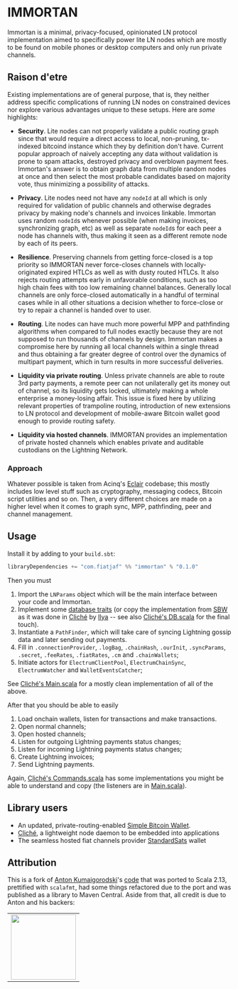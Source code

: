 # IMMORTAN

Immortan is a minimal, privacy-focused, opinionated LN protocol implementation aimed to specifically power lite LN nodes which are mostly to be found on mobile phones or desktop computers and only run private channels.

## Raison d'etre

Existing implementations are of general purpose, that is, they neither address specific complications of running LN nodes on constrained devices nor explore various advantages unique to these setups. Here are _some_ highlights:

- **Security**. Lite nodes can not properly validate a public routing graph since that would require a direct access to local, non-pruning, tx-indexed bitcoind instance which they by definition don't have. Current popular approach of naively accepting any data without validation is prone to spam attacks, destroyed privacy and overblown payment fees. Immortan's answer is to obtain graph data from multiple random nodes at once and then select the most probable candidates based on majority vote, thus minimizing a possibility of attacks.

- **Privacy**. Lite nodes need not have any `nodeId` at all which is only required for validation of public channels and otherwise degrades privacy by making node's channels and invoices linkable. Immortan uses random `nodeId`s whenever possible (when making invoices, synchronizing graph, etc) as well as separate `nodeId`s for each peer a node has channels with, thus making it seen as a different remote node by each of its peers.

- **Resilience**. Preserving channels from getting force-closed is a top priority so IMMORTAN never force-closes channels with locally-originated expired HTLCs as well as with dusty routed HTLCs. It also rejects routing attempts early in unfavorable conditions, such as too high chain fees with too low remaining channel balances. Generally local channels are only force-closed automatically in a handful of terminal cases while in all other situations a decision whether to force-close or try to repair a channel is handed over to user.

- **Routing**. Lite nodes can have much more powerful MPP and pathfinding algorithms when compared to full nodes exactly because they are not supposed to run thousands of channels by design. Immortan makes a compromise here by running all local channels within a single thread and thus obtaining a far greater degree of control over the dynamics of multipart payment, which in turn results in more successful deliveries.

- **Liquidity via private routing**. Unless private channels are able to route 3rd party payments, a remote peer can not unilaterally get its money out of channel, so its liquidity gets locked, ultimately making a whole enterprise a money-losing affair. This issue is fixed here by utilizing relevant properties of trampoline routing, introduction of new extensions to LN protocol and development of mobile-aware Bitcoin wallet good enough to provide routing safety.

- **Liquidity via hosted channels**. IMMORTAN provides an implementation of private hosted channels which enables private and auditable custodians on the Lightning Network.

### Approach

Whatever possible is taken from Acinq's [Eclair](https://github.com/ACINQ/eclair) codebase; this mostly includes low level stuff such as cryptography, messaging codecs, Bitcoin script utilities and so on. Then, a very different choices are made on a higher level when it comes to graph sync, MPP, pathfinding, peer and channel management.

## Usage

Install it by adding to your `build.sbt`:

```sbt
libraryDependencies += "com.fiatjaf" %% "immortan" % "0.1.0"
```

Then you must
  1. Import the `LNParams` object which will be the main interface between your code and Immortan.
  2. Implement some [database traits](https://github.com/fiatjaf/IMMORTAN/blob/master/src/main/scala/immortan/sqlite/DBInterface.scala) (or copy the implementation from [SBW](https://github.com/btcontract/wallet) as it was done in [Cliché](https://github.com/fiatjaf/cliche/blob/b00cb3fdf62cd65854a14b005825dcab45df1002/src/main/scala/com/btcontract/wallet/sqlite/DBInterfaceSQLiteAndroidMisc.scala) by [Ilya](https://github.com/engenegr) -- see also [Cliché's DB.scala](https://github.com/fiatjaf/cliche/blob/b00cb3fdf62cd65854a14b005825dcab45df1002/src/main/scala/DB.scala) for the final touch).
  3. Instantiate a `PathFinder`, which will take care of syncing Lightning gossip data and later sending out payments.
  4. Fill in `.connectionProvider`, `.logBag`, `.chainHash`, `.ourInit`, `.syncParams`, `.secret`, `.feeRates`, `.fiatRates`, `.cm` and `.chainWallets`;
  5. Initiate actors for `ElectrumClientPool`, `ElectrumChainSync`, `ElectrumWatcher` and `WalletEventsCatcher`;

See [Cliché's Main.scala](https://github.com/fiatjaf/cliche/blob/b00cb3fdf62cd65854a14b005825dcab45df1002/src/main/scala/Main.scala) for a mostly clean implementation of all of the above.

After that you should be able to easily
  1. Load onchain wallets, listen for transactions and make transactions.
  2. Open normal channels;
  3. Open hosted channels;
  4. Listen for outgoing Lightning payments status changes;
  5. Listen for incoming Lightning payments status changes;
  6. Create Lightning invoices;
  7. Send Lightning payments.

Again, [Cliché's Commands.scala](https://github.com/fiatjaf/cliche/blob/b00cb3fdf62cd65854a14b005825dcab45df1002/src/main/scala/Commands.scala) has some implementations you might be able to understand and copy (the listeners are in [Main.scala](https://github.com/fiatjaf/cliche/blob/b00cb3fdf62cd65854a14b005825dcab45df1002/src/main/scala/Main.scala)).

## Library users

- An updated, private-routing-enabled [Simple Bitcoin Wallet](https://github.com/btcontract/wallet).
- [Cliché](https://github.com/fiatjaf/cliche), a lightweight node daemon to be embedded into applications
- The seamless hosted fiat channels provider [StandardSats](https://github.com/standardsats/wallet) wallet

## Attribution

This is a fork of [Anton Kumaigorodski](https://github.com/btcontract)'s [code](https://github.com/btcontract/immortan) that was ported to Scala 2.13, prettified with `scalafmt`, had some things refactored due to the port and was published as a library to Maven Central. Aside from that, all credit is due to Anton and his backers:

<table>
  <tbody>
    <tr>
      <td align="center" valign="middle">
        <a href="https://lnbig.com/" target="_blank">
          <img width="146px" src="https://i.imgur.com/W4A92Ym.png">
        </a>
      </td>
    </tr>
  </tbody>
</table>
